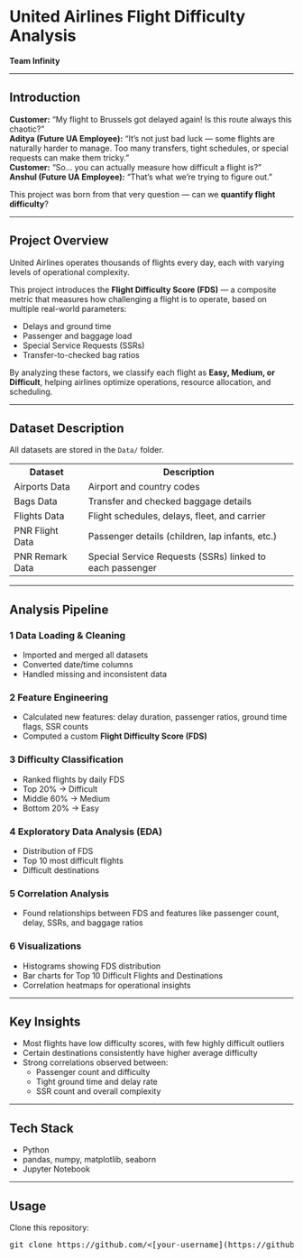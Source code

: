 <h1> United Airlines Flight Difficulty Analysis</h1>
<p><strong>Team Infinity</strong></p>

<hr>

<h2> Introduction</h2>
<p><strong>Customer:</strong> “My flight to Brussels got delayed again! Is this route always this chaotic?”<br>
<strong>Aditya (Future UA Employee):</strong> “It’s not just bad luck — some flights are naturally harder to manage. Too many transfers, tight schedules, or special requests can make them tricky.”<br>
<strong>Customer:</strong> “So… you can actually measure how difficult a flight is?”<br>
<strong>Anshul (Future UA Employee):</strong> “That’s what we’re trying to figure out.”</p>
<p>This project was born from that very question — can we <strong>quantify flight difficulty</strong>?</p>

<hr>

<h2> Project Overview</h2>
<p>United Airlines operates thousands of flights every day, each with varying levels of operational complexity.</p>
<p>This project introduces the <strong>Flight Difficulty Score (FDS)</strong> — a composite metric that measures how challenging a flight is to operate, based on multiple real-world parameters:</p>
<ul>
    <li> Delays and ground time</li>
    <li> Passenger and baggage load</li>
    <li> Special Service Requests (SSRs)</li>
    <li> Transfer-to-checked bag ratios</li>
</ul>
<p>By analyzing these factors, we classify each flight as <strong>Easy, Medium, or Difficult</strong>, helping airlines optimize operations, resource allocation, and scheduling.</p>

<hr>

<h2> Dataset Description</h2>
<p>All datasets are stored in the <code>Data/</code> folder.</p>
<table>
    <tr>
        <th>Dataset</th>
        <th>Description</th>
    </tr>
    <tr>
        <td>Airports Data</td>
        <td>Airport and country codes</td>
    </tr>
    <tr>
        <td>Bags Data</td>
        <td>Transfer and checked baggage details</td>
    </tr>
    <tr>
        <td>Flights Data</td>
        <td>Flight schedules, delays, fleet, and carrier</td>
    </tr>
    <tr>
        <td>PNR Flight Data</td>
        <td>Passenger details (children, lap infants, etc.)</td>
    </tr>
    <tr>
        <td>PNR Remark Data</td>
        <td>Special Service Requests (SSRs) linked to each passenger</td>
    </tr>
</table>

<hr>

<h2> Analysis Pipeline</h2>

<h3>1️ Data Loading & Cleaning</h3>
<ul>
    <li>Imported and merged all datasets</li>
    <li>Converted date/time columns</li>
    <li>Handled missing and inconsistent data</li>
</ul>

<h3>2️ Feature Engineering</h3>
<ul>
    <li>Calculated new features: delay duration, passenger ratios, ground time flags, SSR counts</li>
    <li>Computed a custom <strong>Flight Difficulty Score (FDS)</strong></li>
</ul>

<h3>3️ Difficulty Classification</h3>
<ul>
    <li>Ranked flights by daily FDS</li>
    <li>Top 20% → Difficult</li>
    <li>Middle 60% → Medium</li>
    <li>Bottom 20% → Easy</li>
</ul>

<h3>4️ Exploratory Data Analysis (EDA)</h3>
<ul>
    <li>Distribution of FDS</li>
    <li>Top 10 most difficult flights</li>
    <li>Difficult destinations</li>
</ul>

<h3>5️ Correlation Analysis</h3>
<ul>
    <li>Found relationships between FDS and features like passenger count, delay, SSRs, and baggage ratios</li>
</ul>

<h3>6️ Visualizations</h3>
<ul>
    <li>Histograms showing FDS distribution</li>
    <li>Bar charts for Top 10 Difficult Flights and Destinations</li>
    <li>Correlation heatmaps for operational insights</li>
</ul>

<hr>

<h2> Key Insights</h2>
<ul>
    <li>Most flights have low difficulty scores, with few highly difficult outliers</li>
    <li>Certain destinations consistently have higher average difficulty</li>
    <li>Strong correlations observed between:
        <ul>
            <li>Passenger count and difficulty</li>
            <li>Tight ground time and delay rate</li>
            <li>SSR count and overall complexity</li>
        </ul>
    </li>
</ul>

<hr>

<h2> Tech Stack</h2>
<ul>
    <li>Python</li>
    <li>pandas, numpy, matplotlib, seaborn</li>
    <li>Jupyter Notebook</li>
</ul>

<hr>

<h2> Usage</h2>
<p>Clone this repository:</p>
<pre>
git clone https://github.com/&lt;[your-username](https://github.com/S-Anshul)&gt;/United_airline_TEAM_INFINITY.git
</pre>
